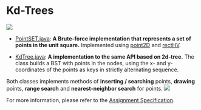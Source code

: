 # Kd-Trees
![](https://res.cloudinary.com/dvrxfispp/image/upload/v1583555417/Blog/Coursera-Algorithm1-5/1_sr8tdf.png)
* [PointSET.java](https://github.com/neekoleung/coursera-algorithms-by-princeton/blob/master/kdtree/PointSET.java): __A Brute-force implementation that represents a set of points in the unit square.__ Implemented using [point2D](https://algs4.cs.princeton.edu/code/javadoc/edu/princeton/cs/algs4/Point2D.html) and [rectHV](https://algs4.cs.princeton.edu/code/javadoc/edu/princeton/cs/algs4/RectHV.html).

* [KdTree.java](https://github.com/neekoleung/coursera-algorithms-by-princeton/blob/master/kdtree/KdTree.java): __A implementation to the same API based on 2d-tree.__ The class builds a BST with points in the nodes, using the x- and y-coordinates of the points as keys in strictly alternating sequence.

Both classes implements methods of __inserting / searching__ points, __drawing__ points, __range search__ and __nearest-neighbor search__ for points.
![](https://res.cloudinary.com/dvrxfispp/image/upload/v1583555417/Blog/Coursera-Algorithm1-5/2_mxtisc.png)


For more information, please refer to the [Assignment Specification](https://coursera.cs.princeton.edu/algs4/assignments/kdtree/specification.php).
